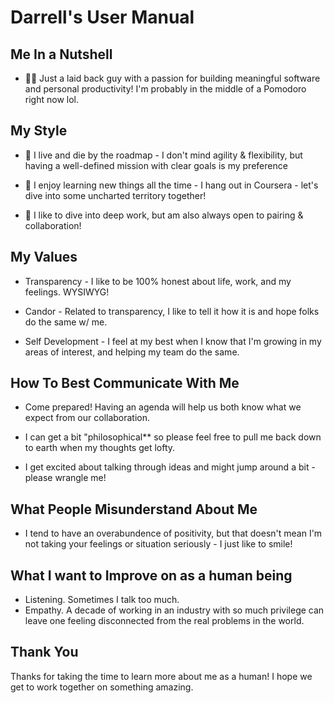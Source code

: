
<a id="orgf0111f5"></a>

# Darrell's User Manual


<a id="orgc8e7057"></a>

## Me In a Nutshell


<a id="org1497e3c"></a>

- 🚶🏿 Just a laid back guy with a passion for building meaningful software and personal productivity! I'm probably in the middle of a Pomodoro right now lol.


<a id="org2df8652"></a>

## My Style


<a id="org818fe10"></a>

- 🚧 I live and die by the roadmap - I don't mind agility & flexibility, but having a well-defined mission with clear goals is my preference


<a id="orgf424db3"></a>

- 🧠 I enjoy learning new things all the time - I hang out in Coursera - let's dive into some uncharted territory together!


<a id="org3cdf548"></a>

- 👐 I like to dive into deep work, but am also always open to pairing & collaboration!


<a id="orgc95ea4e"></a>

## My Values


<a id="org80b99fd"></a>

- Transparency - I like to be 100% honest about life, work, and my feelings. WYSIWYG!


<a id="org03bfae2"></a>

- Candor - Related to transparency, I like to tell it how it is and hope folks do the same w/ me.


<a id="org752fc01"></a>

- Self Development - I feel at my best when I know that I'm growing in my areas of interest, and helping my team do the same.


<a id="org2c22af0"></a>

## How To Best Communicate With Me


<a id="org84b3a29"></a>

- Come prepared! Having an agenda will help us both know what we expect from our collaboration.


<a id="org9576b6b"></a>

- I can get a bit "philosophical** so please feel free to pull me back down to earth when my thoughts get lofty.


<a id="org85cb5cb"></a>

- I get excited about talking through ideas and might jump around a bit - please wrangle me!


<a id="org0ff57f6"></a>

## What People Misunderstand About Me


<a id="org1a9314b"></a>

- I tend to have an overabundence of positivity, but that doesn't mean I'm not taking your feelings or situation seriously - I just like to smile!


<a id="org4b14dd4"></a>

## What I want to Improve on as a human being


<a id="orgb6832cb"></a>

- Listening. Sometimes I talk too much.
- Empathy. A decade of working in an industry with so much privilege can leave one feeling disconnected from the real problems in the world.

## Thank You

Thanks for taking the time to learn more about me as a human! I hope we get to work together on something amazing.

